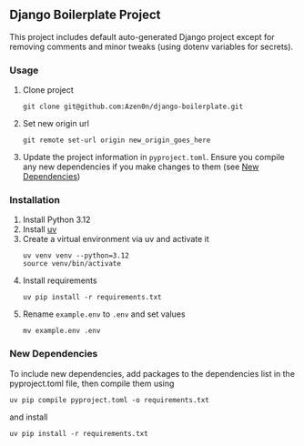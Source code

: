 ## Django Boilerplate Project

This project includes default auto-generated Django project except for
removing comments and minor tweaks (using dotenv variables for secrets).

### Usage
1. Clone project
   ```shell
   git clone git@github.com:Azen0n/django-boilerplate.git
   ```
2. Set new origin url
   ```shell
   git remote set-url origin new_origin_goes_here
   ```
3. Update the project information in `pyproject.toml`.
Ensure you compile any new dependencies if you make changes to them (see
[New Dependencies](#new-dependencies))

### Installation
1. Install Python 3.12
2. Install [uv](https://github.com/astral-sh/uv#getting-started)
3. Create a virtual environment via uv and activate it
    ```shell
    uv venv venv --python=3.12
    source venv/bin/activate
    ```
4. Install requirements
    ```shell
    uv pip install -r requirements.txt
    ```
5. Rename `example.env` to `.env` and set values
    ```shell
    mv example.env .env
    ```

### New Dependencies
To include new dependencies, add packages to the dependencies list in the
pyproject.toml file, then compile them using
```shell
uv pip compile pyproject.toml -o requirements.txt
```
and install
```shell
uv pip install -r requirements.txt
```
